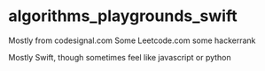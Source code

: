 # algorithms_playgrounds_swift

Mostly from codesignal.com
Some Leetcode.com
some hackerrank

Mostly Swift, though sometimes feel like javascript or python




